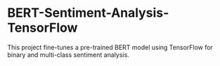 # BERT-Sentiment-Analysis-TensorFlow
This project fine-tunes a pre-trained BERT model using TensorFlow for binary and multi-class sentiment analysis.
